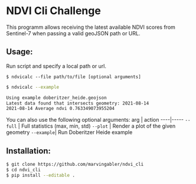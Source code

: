 # NDVI Cli Challenge

This programm allows receiving the latest available NDVI scores
from Sentinel-7 when passing a valid geoJSON path or URL.

## Usage:
Run script and specify a local path or url.

`$ ndvicalc --file path/to/file [optional arguments]`

```bash
$ ndvicalc --example

Using example doberitzer_heide.geojson
Latest data found that intersects geometry: 2021-08-14
2021-08-14 Average ndvi 0.763349073955204
```

You can also use the following optional arguments:
arg | action
----|-----
`--full` | Full statistics (max, min, std) 
`--plot` | Render a plot of the given geometry
`--example`| Run Doberitzer Heide example

## Installation:
```bash
$ git clone https://github.com/marvingabler/ndvi_cli
$ cd ndvi_cli
$ pip install --editable .
```
